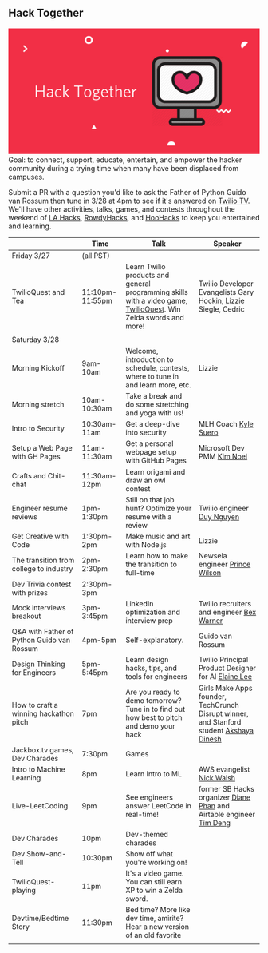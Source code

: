 ## Hack Together
![Hack Together logo](hacktogether.png)
Goal: to connect, support, educate, entertain, and empower the hacker community during a trying time when many have been displaced from campuses.

Submit a PR with a question you'd like to ask the Father of Python Guido van Rossum then tune in 3/28 at 4pm to see if it's answered on [Twilio TV](https://twitch.tv/twilio). We'll have other activities, talks, games, and contests throughout the weekend of [LA Hacks](https://lahacks.com/), [RowdyHacks](https://www.rowdyhacks.io/), and [HooHacks](https://www.hoohacks.io/) to keep you entertained and learning.

|                                            | Time            | Talk                                                                                     | Speaker                                                                                 |
|--------------------------------------------|-----------------|------------------------------------------------------------------------------------------|-----------------------------------------------------------------------------------------|
| Friday 3/27                                | (all PST)       |                                                                                          |                                                                                         |
| TwilioQuest and Tea                        | 11:10pm-11:55pm | Learn Twilio products and general programming skills with a video game, [TwilioQuest](twilio.com/quest). Win Zelda swords and more!      | Twilio Developer Evangelists Gary Hockin, Lizzie Siegle, Cedric                                                      |
|                                            |                 |                                                                                          |                                                                                         |
| Saturday 3/28                              |                 |                                                                                          |                                                                                         |
| Morning Kickoff                            | 9am-10am        | Welcome, introduction to schedule, contests, where to tune in and learn more, etc.       | Lizzie                                                                           |
| Morning stretch                            | 10am-10:30am    | Take a break and do some stretching and yoga with us!                                    |                                                                                         |
| Intro to Security                          | 10:30am-11am    | Get a deep-dive into security                                                       | MLH Coach [Kyle Suero](https://kylesuero.com/)                                                              |
| Setup a Web Page with GH Pages             | 11am-11:30am    | Get a personal webpage setup with GitHub Pages                                           | Microsoft Dev PMM [Kim Noel](https://twitter.com/NoelKM)                                                              |
| Crafts and Chit-chat                       | 11:30am-12pm    | Learn origami and draw an owl contest                                                    |                                                                                         |
| Engineer resume reviews                    | 1pm-1:30pm      | Still on that job hunt? Optimize your resume with a review                                                                 | Twilio engineer [Duy Nguyen](https://www.linkedin.com/in/aiden-nguyen/)                                                              |
| Get Creative with Code                     | 1:30pm-2pm      | Make music and art with Node.js                                                     |       Lizzie                                                                                  |
| The transition from college to industry    | 2pm-2:30pm      | Learn how to make the transition to full-time                                            | Newsela engineer [Prince Wilson](https://twitter.com/maxcell)                                                          |
| Dev Trivia contest with prizes                         | 2:30pm-3pm      |                                                                                          |                                                                                         |
| Mock interviews breakout                   | 3pm-3:45pm      | LinkedIn optimization and interview prep                                                 | Twilio recruiters and engineer [Bex Warner](https://twitter.com/hiimbexo)                                               |
| Q&A with Father of Python Guido van Rossum | 4pm-5pm         | Self-explanatory. | Guido van Rossum                                                                        |
| Design Thinking for Engineers              | 5pm-5:45pm      | Learn design hacks, tips, and tools for engineers                                        | Twilio Principal Product Designer for AI [Elaine Lee](https://medium.com/@elainelee)                                            |
| How to craft a winning hackathon pitch     | 7pm             | Are you ready to demo tomorrow? Tune in to find out how best to pitch and demo your hack | Girls Make Apps founder, TechCrunch Disrupt winner, and Stanford student [Akshaya Dinesh](http://akshayadinesh.me/) |
| Jackbox.tv games, Dev Charades             | 7:30pm          | Games                                                                                    |                                                                                         |
| Intro to Machine Learning                  | 8pm             | Learn Intro to ML                                                                        | AWS evangelist [Nick Walsh](https://twitter.com/TheNickWalsh)                                                               |
| Live-LeetCoding                            | 9pm             | See engineers answer LeetCode in real-time!                                              | former SB Hacks organizer [Diane Phan](https://dianephan.github.io/) and Airtable engineer [Tim Deng](https://timdeng2324.github.io/)                     |
| Dev Charades                               | 10pm            | Dev-themed charades                                                                                                    |                                                                                         |
| Dev Show-and-Tell                          | 10:30pm         | Show off what you're working on!                                                                                       |                                                                                         |
| TwilioQuest-playing                        | 11pm            |It's a video game. You can still earn XP to win a Zelda sword.                                                                                                                        |                                                                                         |
| Devtime/Bedtime Story                      | 11:30pm         | Bed time? More like dev time, amirite? Hear a new version of an old favorite                                           |                                                                                         |
|                                            |                 |                                                                                                                        |                                                                                         |